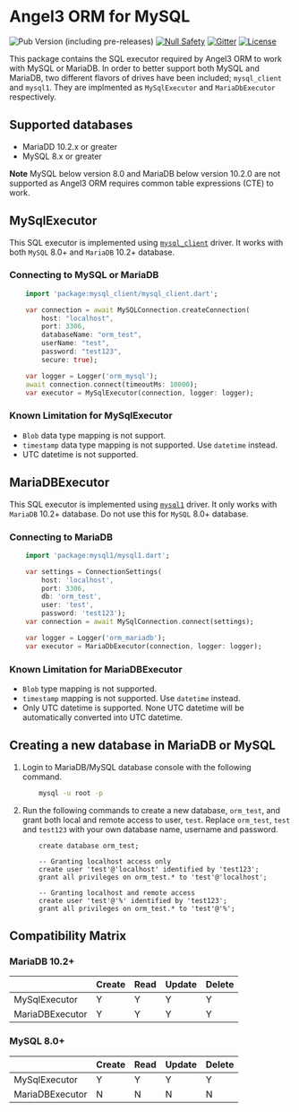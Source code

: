 # Angel3 ORM for MySQL

![Pub Version (including pre-releases)](https://img.shields.io/pub/v/angel3_orm_mysql?include_prereleases)
[![Null Safety](https://img.shields.io/badge/null-safety-brightgreen)](https://dart.dev/null-safety)
[![Gitter](https://img.shields.io/gitter/room/angel_dart/discussion)](https://gitter.im/angel_dart/discussion)
[![License](https://img.shields.io/github/license/dart-backend/angel)](https://github.com/dart-backend/angel/tree/master/packages/orm/angel_orm_mysql/LICENSE)

This package contains the SQL executor required by Angel3 ORM to work with MySQL or MariaDB. In order to better support both MySQL and MariaDB, two different flavors of drives have been included; `mysql_client` and `mysql1`. They are implmented as `MySqlExecutor` and `MariaDbExecutor` respectively.

## Supported databases

* MariaDD 10.2.x or greater
* MySQL 8.x or greater

**Note** MySQL below version 8.0 and MariaDB below version 10.2.0 are not supported as Angel3 ORM requires common table expressions (CTE) to work.

## MySqlExecutor

This SQL executor is implemented using [`mysql_client`](https://pub.dev/packages?q=mysql_client) driver. It works with both `MySQL` 8.0+ and `MariaDB` 10.2+ database.

### Connecting to MySQL or MariaDB

```dart
    import 'package:mysql_client/mysql_client.dart';

    var connection = await MySQLConnection.createConnection(
        host: "localhost",
        port: 3306,
        databaseName: "orm_test",
        userName: "test",
        password: "test123",
        secure: true);

    var logger = Logger('orm_mysql');
    await connection.connect(timeoutMs: 10000);
    var executor = MySqlExecutor(connection, logger: logger);
```

### Known Limitation for MySqlExecutor

* `Blob` data type mapping is not support.
* `timestamp` data type mapping is not supported. Use `datetime` instead.
* UTC datetime is not supported.

## MariaDBExecutor

This SQL executor is implemented using [`mysql1`](https://pub.dev/packages?q=mysql1) driver. It only works with `MariaDB` 10.2+ database. Do not use this for `MySQL` 8.0+ database.

### Connecting to MariaDB

```dart
    import 'package:mysql1/mysql1.dart';

    var settings = ConnectionSettings(
        host: 'localhost',
        port: 3306,
        db: 'orm_test',
        user: 'test',
        password: 'test123');
    var connection = await MySqlConnection.connect(settings);

    var logger = Logger('orm_mariadb');
    var executor = MariaDbExecutor(connection, logger: logger);
```

### Known Limitation for MariaDBExecutor

* `Blob` type mapping is not supported.
* `timestamp` mapping is not supported. Use `datetime` instead.
* Only UTC datetime is supported. None UTC datetime will be automatically converted into UTC datetime.

## Creating a new database in MariaDB or MySQL

1. Login to MariaDB/MySQL database console with the following command.

    ```bash
        mysql -u root -p
    ```

2. Run the following commands to create a new database, `orm_test`, and grant both local and remote access to user, `test`. Replace `orm_test`, `test` and `test123` with your own database name, username and password.

    ```mysql
        create database orm_test;
        
        -- Granting localhost access only
        create user 'test'@'localhost' identified by 'test123';
        grant all privileges on orm_test.* to 'test'@'localhost';

        -- Granting localhost and remote access
        create user 'test'@'%' identified by 'test123';
        grant all privileges on orm_test.* to 'test'@'%';
    ```

## Compatibility Matrix

### MariaDB 10.2+

|                 | Create |  Read  | Update | Delete |
|-----------------|--------|--------|--------|--------|
| MySqlExecutor   |    Y   |   Y    |    Y   |    Y   |
| MariaDBExecutor |    Y   |   Y    |    Y   |    Y   |

### MySQL 8.0+

|                 | Create |  Read  | Update | Delete |
|-----------------|--------|--------|--------|--------|
| MySqlExecutor   |    Y   |   Y    |    Y   |    Y   |
| MariaDBExecutor |    N   |   N    |    N   |    N   |

